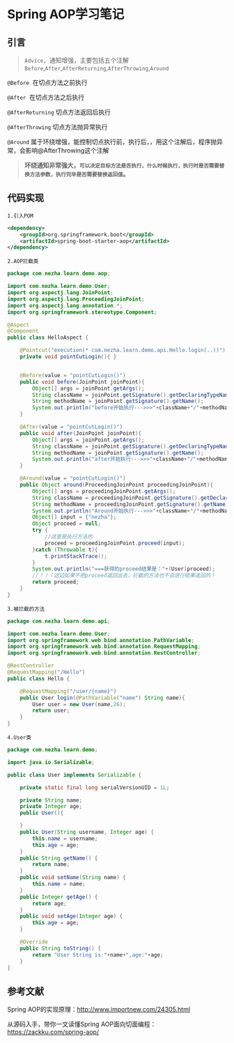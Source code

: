 # Spring AOP学习笔记


## 引言

> `Advice`，通知增强，主要包括五个注解`Before`,`After`,`AfterReturning`,`AfterThrowing`,`Around`

`@Before`  在切点方法之前执行

`@After`  在切点方法之后执行

`@AfterReturning` 切点方法返回后执行

`@AfterThrowing` 切点方法抛异常执行

`@Around` 属于环绕增强，能控制切点执行前，执行后，，用这个注解后，程序抛异常，会影响@AfterThrowing这个注解

> **环绕通知非常强大，`可以决定目标方法是否执行，什么时候执行，执行时是否需要替换方法参数，执行完毕是否需要替换返回值`。**



## 代码实现

`1.引入POM`

```xml
<dependency>
    <groupId>org.springframework.boot</groupId>
    <artifactId>spring-boot-starter-aop</artifactId>
</dependency>
```

`2.AOP拦截类`

```java
package com.nezha.learn.demo.aop;

import com.nezha.learn.demo.User;
import org.aspectj.lang.JoinPoint;
import org.aspectj.lang.ProceedingJoinPoint;
import org.aspectj.lang.annotation.*;
import org.springframework.stereotype.Component;

@Aspect
@Component
public class HelloAspect {

    @Pointcut("execution(* com.nezha.learn.demo.api.Hello.login(..))")
    private void pointCutLogin(){ }


    @Before(value = "pointCutLogin()")
    public void before(JoinPoint joinPoint){
        Object[] args = joinPoint.getArgs();
        String className = joinPoint.getSignature().getDeclaringTypeName();
        String methodName = joinPoint.getSignature().getName();
        System.out.println("before开始执行--->>>"+className+"/"+methodName+",参数是："+String.valueOf(args[0]));
    }

    @After(value = "pointCutLogin()")
    public void after(JoinPoint joinPoint){
        Object[] args = joinPoint.getArgs();
        String className = joinPoint.getSignature().getDeclaringTypeName();
        String methodName = joinPoint.getSignature().getName();
        System.out.println("after开始执行--->>>"+className+"/"+methodName+",参数是："+String.valueOf(args[0]));
    }

    @Around(value = "pointCutLogin()")
    public Object around(ProceedingJoinPoint proceedingJoinPoint){
        Object[] args = proceedingJoinPoint.getArgs();
        String className = proceedingJoinPoint.getSignature().getDeclaringTypeName();
        String methodName = proceedingJoinPoint.getSignature().getName();
        System.out.println("Around开始执行--->>>"+className+"/"+methodName+",参数是："+String.valueOf(args[0]));
        Object[] input = {"nezha"};
        Object proceed = null;
        try {
            //这里是执行方法的
            proceed = proceedingJoinPoint.proceed(input);
        }catch (Throwable t){
            t.printStackTrace();
        }
        System.out.println("===获得的proceed结果是："+(User)proceed);
        //！！！这边如果不把proceed返回出去，拦截的方法也不会进行结果返回的！
        return proceed;
    }
}
```

`3.被拦截的方法`

```java
package com.nezha.learn.demo.api;

import com.nezha.learn.demo.User;
import org.springframework.web.bind.annotation.PathVariable;
import org.springframework.web.bind.annotation.RequestMapping;
import org.springframework.web.bind.annotation.RestController;

@RestController
@RequestMapping("/Hello")
public class Hello {

    @RequestMapping("/user/{name}")
    public User login(@PathVariable("name") String name){
        User user = new User(name,26);
        return user;
    }
}
```


`4.User类`

```java
package com.nezha.learn.demo;

import java.io.Serializable;

public class User implements Serializable {

    private static final long serialVersionUID = 1L;

    private String name;
    private Integer age;
    public User(){

    }
    public User(String username, Integer age) {
        this.name = username;
        this.age = age;
    }
    public String getName() {
        return name;
    }
    public void setName(String name) {
        this.name = name;
    }
    public Integer getAge() {
        return age;
    }
    public void setAge(Integer age) {
        this.age = age;
    }

    @Override
    public String toString() {
        return "User String is:"+name+",age:"+age;
    }
}
```
## 参考文献

Spring AOP的实现原理：<http://www.importnew.com/24305.html>

从源码入手，带你一文读懂Spring AOP面向切面编程：<https://zackku.com/spring-aop/>